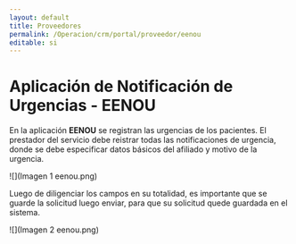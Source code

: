 ```yaml
---
layout: default
title: Proveedores
permalink: /Operacion/crm/portal/proveedor/eenou
editable: si
---
```


# Aplicación de Notificación de Urgencias - EENOU

En la aplicación **EENOU** se registran las urgencias de los pacientes. El prestador del servicio debe reistrar todas las notificaciones de urgencia, donde se debe especificar datos básicos del afiliado y  motivo de la urgencia. 

![](Imagen 1 eenou.png)

Luego de diligenciar los campos en su totalidad, es importante que se guarde la solicitud luego enviar, para que su solicitud quede guardada en el sistema.

![](Imagen 2 eenou.png)


